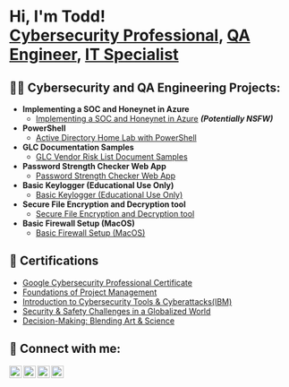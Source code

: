 <h1>Hi, I'm Todd! <br/><a href="https://github.com/Tjones521">Cybersecurity Professional</a>, <a href="www.linkedin.com/in/todd-jones-126265a0">QA Engineer</a>, <a href=>IT Specialist</a></h1>

<h2>👨‍💻 Cybersecurity and QA Engineering Projects:</h2>

- <b>Implementing a SOC and Honeynet in Azure</b>
  - [Implementing a SOC and Honeynet in Azure](https://github.com/Tjones521/Catch-Attackers-From-Home-Lab) <b><i>(Potentially NSFW)</b></i>
- <b>PowerShell</b>
  - [Active Directory Home Lab with PowerShell](https://github.com/Tjones521/ActiveDirectoryLab)
- <b>GLC Documentation Samples</b>
  - [GLC Vendor Risk List Document Samples](https://github.com/Tjones521/GLC-Documentation-Samples)
- <b>Password Strength Checker Web App</b>
  - [Password Strength Checker Web App](https://github.com/Tjones521/Password-Strength-Checker-web-app)
- <b>Basic Keylogger (Educational Use Only)</b>
  - [Basic Keylogger (Educational Use Only)](https://github.com/Tjones521/Basic-Keylogger-Educational-Use-Only-)
- <b>Secure File Encryption and Decryption tool</b>
  - [Secure File Encryption and Decryption tool](https://github.com/Tjones521/Secure-File-Encryption-and-Decryption-tool)
- <b>Basic Firewall Setup (MacOS)</b>
  - [Basic Firewall Setup (MacOS)](https://github.com/Tjones521/Basic-Firewall-Setup)

<h2>📄 Certifications</h2>

  - [Google Cybersecurity Professional Certificate](https://coursera.org/share/38559a6899b76a6f825fb248a2ea33a0)
  - [Foundations of Project Management](https://coursera.org/share/f75594fea00a364b281974be13b13257)
  - [Introduction to Cybersecurity Tools & Cyberattacks(IBM)](https://coursera.org/share/553d834c5e2a8e6ccf43df4a339b4d06)
  - [Security & Safety Challenges in a Globalized World](https://coursera.org/share/5947481e1276d8818701dbcd1d5ddd0e)
  - [Decision-Making: Blending Art & Science](https://coursera.org/share/5ddb77f34dcc556cc8c1a84bbac066f8)

<h2> 🤳 Connect with me:</h2>

[<img align="left" alt="JoshMadakor | YouTube" width="22px" src="https://cdn.jsdelivr.net/npm/simple-icons@v3/icons/youtube.svg" />][youtube]
[<img align="left" alt="JoshMadakor | Twitter" width="22px" src="https://cdn.jsdelivr.net/npm/simple-icons@v3/icons/twitter.svg" />][twitter]
[<img align="left" alt="JoshMadakor | LinkedIn" width="22px" src="https://cdn.jsdelivr.net/npm/simple-icons@v3/icons/linkedin.svg" />][linkedin]
[<img align="left" alt="JoshMadakor | Instagram" width="22px" src="https://cdn.jsdelivr.net/npm/simple-icons@v3/icons/instagram.svg" />][instagram]

[twitter]: https://twitter.com/
[youtube]: https://youtube.com/@tyflyby1
[instagram]: https://www.instagram.com/tj0n35
[linkedin]: https://www.linkedin.com/in/todd-jones-126265a0/

<!--
**joshmadakor1/joshmadakor1** is a ✨ _special_ ✨ repository because its `README.md` (this file) appears on your GitHub profile.

Here are some ideas to get you started:

- 🔭 I’m currently working on ...
- 🌱 I’m currently learning ...
- 👯 I’m looking to collaborate on ...
- 🤔 I’m looking for help with ...
- 💬 Ask me about ...
- 📫 How to reach me: ...
- 😄 Pronouns: ...
- ⚡ Fun fact: ...
-->
